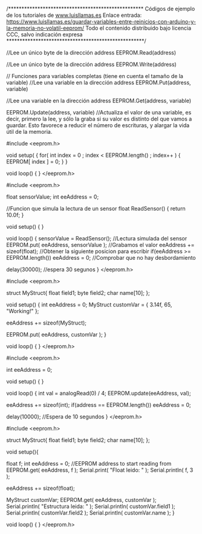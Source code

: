 /***************************************************
Códigos de ejemplo de los tutoriales de www.luisllamas.es
Enlace entrada: https://www.luisllamas.es/guardar-variables-entre-reinicios-con-arduino-y-la-memoria-no-volatil-eeprom/
Todo el contenido distribuido bajo licencia CCC, salvo indicación expresa
****************************************************/

//Lee un único byte de la dirección address
EEPROM.Read(address) 

//Lee un único byte de la dirección address
EEPROM.Write(address)


// Funciones para variables completas (tiene en cuenta el tamaño de la variable)
//Lee una variable en la dirección address
EEPROM.Put(address, variable) 

//Lee una variable en la dirección address
EEPROM.Get(address, variable) 

EEPROM.Update(address, variable) //Actualiza el valor de una variable, es decir, primero la lee, y sólo la graba si su valor es distinto del que vamos a guardar. Esto favorece a reducir el número de escrituras, y alargar la vida útil de la memoria.


#include <eeprom.h>

void setup(
{
  for( int index = 0 ; index < EEPROM.length() ; index++ )
  {
    EEPROM[ index ] = 0;
  } 
} 

void loop()
{
}
</eeprom.h>

#include <eeprom.h>

float sensorValue;
int eeAddress = 0;

//Funcion que simula la lectura de un sensor
float ReadSensor()
{
  return 10.0f;
}

void setup()
{
}

void loop()
{
  sensorValue = ReadSensor(); //Lectura simulada del sensor
  EEPROM.put( eeAddress, sensorValue );  //Grabamos el valor
  eeAddress += sizeof(float);  //Obtener la siguiente posicion para escribir
  if(eeAddress >= EEPROM.length()) eeAddress = 0;  //Comprobar que no hay desbordamiento

  delay(30000); //espera 30 segunos
}
</eeprom.h>

#include <eeprom.h>

struct MyStruct{
  float field1;
  byte field2;
  char name[10];
};

void setup()
{
  int eeAddress = 0;
  MyStruct customVar = {
    3.14f,
    65,
    "Working!"
  };

  eeAddress += sizeof(MyStruct);
  
  EEPROM.put( eeAddress, customVar ); 
}

void loop()
{
}
</eeprom.h>

#include <eeprom.h>

int eeAddress = 0;

void setup()
{
}

void loop()
{
   int val = analogRead(0) / 4;
   EEPROM.update(eeAddress, val);
  
  eeAddress += sizeof(int);
  if(address == EEPROM.length()) eeAddress = 0;

  delay(10000);  //Espera de 10 segundos
}
</eeprom.h>

#include <eeprom.h>

struct MyStruct{
  float field1;
  byte field2;
  char name[10];
};

void setup(){
  
  float f;
  int eeAddress = 0; //EEPROM address to start reading from    
  EEPROM.get( eeAddress, f );
  Serial.print( "Float leido: " );
  Serial.println( f, 3 );  
 
  eeAddress += sizeof(float);

  MyStruct customVar;
  EEPROM.get( eeAddress, customVar );  
  Serial.println( "Estructura leida: " );
  Serial.println( customVar.field1 );
  Serial.println( customVar.field2 );
  Serial.println( customVar.name );
}

void loop()
{
}
</eeprom.h>